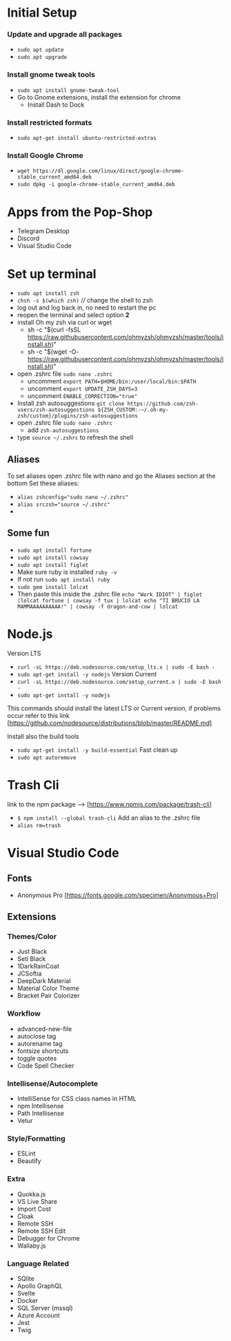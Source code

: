 # Initial Setup
 ### Update and upgrade all packages
 - `sudo apt update`
 - `sudo apt upgrade`

### Install gnome tweak tools
- `sudo apt install gnome-tweak-tool`
- Go to Gnome extensions, install the extension for chrome
  - Install Dash to Dock

### Install restricted formats
- `sudo apt-get install ubuntu-restricted-extras`

### Install Google Chrome
- `wget https://dl.google.com/linux/direct/google-chrome-stable_current_amd64.deb`
- `sudo dpkg -i google-chrome-stable_current_amd64.deb`

# Apps from the Pop-Shop
- Telegram Desktop
- Discord
- Visual Studio Code

# Set up terminal
- `sudo apt install zsh`
- `chsh -s $(which zsh)`  // change the shell to zsh
- log out and log back in, no need to restart the pc
- reopen the terminal and select option **2**
- install Oh my zsh via curl or wget
  - sh -c "$(curl -fsSL https://raw.githubusercontent.com/ohmyzsh/ohmyzsh/master/tools/install.sh)"
  - sh -c "$(wget -O- https://raw.githubusercontent.com/ohmyzsh/ohmyzsh/master/tools/install.sh)"
- open .zshrc file `sudo nano .zshrc`
  - uncomment `export PATH=$HOME/bin:/user/local/bin:$PATH`
  - uncomment `export UPDATE_ZSH_DAYS=3`
  - uncomment `ENABLE_CORRECTION="true"`
- Install zsh autosuggestions `git clone https://github.com/zsh-users/zsh-autosuggestions ${ZSH_CUSTOM:-~/.oh-my-zsh/custom}/plugins/zsh-autosuggestions`
- open .zshrc file `sudo nano .zshrc`
  - add `zsh-autosuggestions`
- type `source ~/.zshrc` to refresh the shell

## Aliases
To set aliases open .zshrc file with nano and go the Aliases section at the bottom
Set these aliases:
- `alias zshconfig="sudo nano ~/.zshrc"`
- `alias srczsh="source ~/.zshrc"`
- 

## Some fun
- `sudo apt install fortune`
- `sudo apt install cowsay`
- `sudo apt install figlet`
- Make sure ruby is installed `ruby -v`
- If not run `sudo apt install ruby`
- `sudo gem install lolcat`
- Then paste this inside the .zshrc file
`echo "Work IDIOT" | figlet |lolcat
fortune | cowsay -f tux | lolcat
echo "TI BRUCIO LA MAMMAAAAAAAAAA!" | cowsay -f dragon-and-cow | lolcat`

# Node.js
Version LTS
- `curl -sL https://deb.nodesource.com/setup_lts.x | sudo -E bash -`
- `sudo apt-get install -y nodejs`
Version Current
- `curl -sL https://deb.nodesource.com/setup_current.x | sudo -E bash -`
- `sudo apt-get install -y nodejs`

This commands should install the latest LTS or Current version, if problems occur refer to this link
[https://github.com/nodesource/distributions/blob/master/README.md]

Install also the build tools
- `sudo apt-get install -y build-essential`
Fast clean up
- `sudo apt autoremove`

# Trash Cli
link to the npm package --> [https://www.npmjs.com/package/trash-cli]
- `$ npm install --global trash-cli`
Add an alias to the .zshrc file
- `alias rm=trash`

# Visual Studio Code
## Fonts
- Anonymous Pro [https://fonts.google.com/specimen/Anonymous+Pro]
## Extensions
### Themes/Color
- Just Black
- Seti Black
- 1DarkRainCoat
- JCSoftia
- DeepDark Material
- Material Color Theme
- Bracket Pair Colorizer
### Workflow
- advanced-new-file
- autoclose tag
- autorename tag
- fontsize shortcuts
- toggle quotes
- Code Spell Checker
### Intellisense/Autocomplete
- IntelliSense for CSS class names in HTML
- npm Intellisense
- Path Intellisense
- Vetur
### Style/Formatting
- ESLint
- Beautify
### Extra
- Quokka.js
- VS Live Share
- Import Cost
- Cloak
- Remote SSH
- Remote SSH Edit
- Debugger for Chrome
- Wallaby.js
### Language Related
- SQlite
- Apollo GraphQL
- Svelte
- Docker
- SQL Server (mssql)
- Azure Account
- Jest
- Twig



